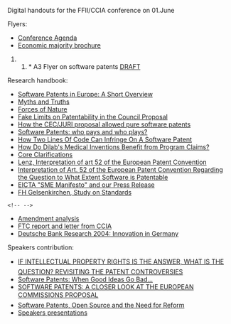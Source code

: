Digital handouts for the FFII/CCIA conference on 01.June

Flyers:

-   [Conference
    Agenda](http://swpat.ffii.org/events/2005/bxl0601/program.pdf "wikilink")
-   [Economic majority
    brochure](http://www.ffii.org/~jmaebe/em/emfolder1.pdf "wikilink")

1.  1.  \* A3 Flyer on software patents
        [DRAFT](http://patinfo.ffii.org/material/euparl-flyer-2005/flyer.pdf)

Research handbook:

-   [Software Patents in Europe: A Short
    Overview](http://patinfo.ffii.org/material/euparl-2005/introonly.pdf "wikilink")
-   [Myths and
    Truths](http://patinfo.ffii.org/material/euparl-2005/mythsonly.pdf "wikilink")
-   [Forces of
    Nature](http://patinfo.ffii.org/material/euparl-2005/fononly.pdf "wikilink")
-   [Fake Limits on Patentability in the Council
    Proposal](http://patinfo.ffii.org/material/euparl-2005/pitfallsonly.pdf "wikilink")
-   [How the CEC/JURI proposal allowed pure software
    patents](http://patinfo.ffii.org/material/euparl-2005/jurionly.pdf "wikilink")
-   [Software Patents: who pays and who
    plays?](http://patinfo.ffii.org/material/euparl-2005/wpwponly.pdf "wikilink")
-   [How Two Lines Of Code Can Infringe On A Software
    Patent](http://patinfo.ffii.org/material/euparl-2005/twolinesonly.pdf "wikilink")
-   [How Do Dilab\'s Medical Inventions Benefit from Program
    Claims?](http://patinfo.ffii.org/material/euparl-2005/dilabonly.pdf "wikilink")
-   [Core
    Clarifications](http://patinfo.ffii.org/material/euparl-2005/nucleusonly.pdf "wikilink")
-   [Lenz, Interpretation of art 52 of the European Patent
    Convention](http://patinfo.ffii.org/material/euparl-2005/lenzonly.pdf "wikilink")
-   [Interpretation of Art. 52 of the European Patent Convention
    Regarding the Question to What Extent Software is
    Patentable](http://patinfo.ffii.org/material/euparl-2005/lenz2only.pdf "wikilink")
-   [EICTA \"SME Manifesto\" and our Press
    Release](http://patinfo.ffii.org/material/euparl-2005/eictaonly.pdf "wikilink")
-   [FH Gelsenkirchen, Study on
    Standards](http://patinfo.ffii.org/material/euparl-2005/surveyonly.pdf "wikilink")

```{=html}
<!-- -->
```
-   [Amendment
    analysis](http://swpat.ffii.org/papers/europarl0309/amends05/juri0504/amendment-analysis.pdf "wikilink")
-   [FTC report and letter from
    CCIA](http://www.ftc.gov/os/2003/10/innovationrpt.pdf "wikilink")
-   [Deutsche Bank Research 2004: Innovation in
    Germany](http://www.dbresearch.com/PROD/DBR_INTERNET_EN-PROD/PROD0000000000175949.pdf "wikilink")

Speakers contribution:

-   [IF INTELLECTUAL PROPERTY RIGHTS IS THE ANSWER, WHAT IS THE
    QUESTION? REVISITING THE PATENT
    CONTROVERSIES](http://media.ffii.org/bxl050601/AndersenENIT.pdf "wikilink")
-   [Software Patents: When Good Ideas Go
    Bad\...](http://media.ffii.org/bxl050601/CCIA_Patent_Policy_2-pager.pdf "wikilink")
-   [SOFTWARE PATENTS: A CLOSER LOOK AT THE EUROPEAN COMMISSIONS
    PROPOSAL](http://media.ffii.org/bxl050601/EP-FFII-conference.pdf "wikilink")
-   [Software Patents, Open Source and the Need for
    Reform](http://media.ffii.org/bxl050601/Patent_Abstract.pdf "wikilink")
-   [Speakers
    presentations](http://media.ffii.org/bxl050601/05-06-01_FFII-CCIA_conference.pdf "wikilink")
